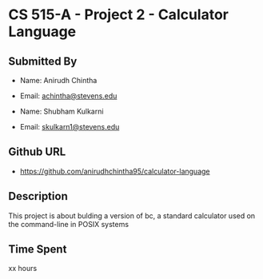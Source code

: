 # CS 515-A - Project 2 - Calculator Language

## Submitted By

- Name: Anirudh Chintha
- Email: achintha@stevens.edu

- Name: Shubham Kulkarni
- Email: skulkarn1@stevens.edu

## Github URL

- https://github.com/anirudhchintha95/calculator-language

## Description

This project is about bulding a version of bc, a standard calculator used on the command-line in POSIX systems

## Time Spent

xx hours